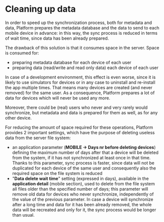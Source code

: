 # Cleaning up data

In order to speed up the synchronization process, both for metadata and data, Platform prepares the metadata database and the data to send to each mobile device in advance: in this way, the sync process is reduced in terms of wait time, since data has been already prepared.

The drawback of this solution is that it consumes space in the server. Space is consumed for:

* preparing metadata database for each device of each user
* preparing data \(read/write and read only data\) each device of each user

In case of a development environment, this effect is even worse, since it is likely to use simulators for devices or in any case to uninstall and re-install the app multiple times. That means many devices are created \(and never removed\) for the same user. As a consequence, Platform prepares a lot of data for devices which will never be used any more.

Moreover, there could be \(real\) users who never and very rarely would synchronize, but metadata and data is prepared for them as well, as for any other device.

For reducing the amount of space required for these operations, Platform provides 2 important settings, which have the purpose of deleting useless data from the server file system:

* an application parameter \(**MOBILE -&gt; Days nr before deleting devices**\) defining the maximum number of days after that a device will be deleted from the system, if it has not synchronized at least once in that time. Thanks to this parameter, sync process is faster, since data will not be duplicated for each device of the same user and consequently also the required space on the file system is reduced
* "**Data delete wait time**" setting \(expressed in days\), available in the **application detail** \(mobile section\), used to delete from the file system all files older than the specified number of days; this parameter will remove old data for devices who never synchronize, independently of the value of the previous parameter. In case a device will synchronize after a long time and data for it has been already removed, the whole data will be recreated and only for it, the sync process would be longer than usual.

